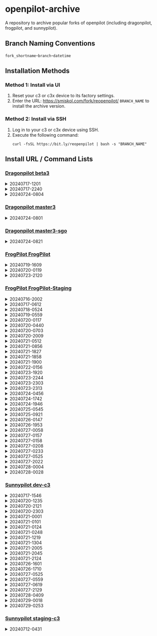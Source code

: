 # openpilot-archive
A repository to archive popular forks of openpilot (including dragonpilot, frogpilot, and sunnypilot).

## Branch Naming Conventions
`fork_shortname`-`branch`-`datetime`

## Installation Methods
### Method 1: Install via UI
1. Reset your c3 or c3x device to its factory settings.
2. Enter the URL: https://smiskol.com/fork/reopenpilot/ `BRANCH_NAME` to install the archive version.

### Method 2: Install via SSH
1. Log in to your c3 or c3x device using SSH.
2. Execute the following command:
   ```
   curl -fsSL https://bit.ly/reopenpilot | bash -s "BRANCH_NAME"
   ```

## Install URL / Command Lists

### [Dragonpilot beta3](https://github.com/reopenpilot/openpilot-archive/commits/dp-beta3-20240724-0804/)
<details><summary>20240717-1201</summary>

### dp-beta3-20240717-1201

```
https://smiskol.com/fork/reopenpilot/dp-beta3-20240717-1201
```
```
curl -fsSL https://bit.ly/reopenpilot | bash -s dp-beta3-20240717-1201
```

</details>


<details><summary>20240717-2240</summary>

### dp-beta3-20240717-2240

```
https://smiskol.com/fork/reopenpilot/dp-beta3-20240717-2240
```
```
curl -fsSL https://bit.ly/reopenpilot | bash -s dp-beta3-20240717-2240
```

</details>


<details><summary>20240724-0804</summary>

### dp-beta3-20240724-0804

```
https://smiskol.com/fork/reopenpilot/dp-beta3-20240724-0804
```
```
curl -fsSL https://bit.ly/reopenpilot | bash -s dp-beta3-20240724-0804
```

</details>




### [Dragonpilot master3](https://github.com/reopenpilot/openpilot-archive/commits/dp-master3-20240724-0801/)
<details><summary>20240724-0801</summary>

### dp-master3-20240724-0801

```
https://smiskol.com/fork/reopenpilot/dp-master3-20240724-0801
```
```
curl -fsSL https://bit.ly/reopenpilot | bash -s dp-master3-20240724-0801
```

</details>




### [Dragonpilot master3-sgo](https://github.com/reopenpilot/openpilot-archive/commits/dp-master3-sgo-20240724-0821/)
<details><summary>20240724-0821</summary>

### dp-master3-sgo-20240724-0821

```
https://smiskol.com/fork/reopenpilot/dp-master3-sgo-20240724-0821
```
```
curl -fsSL https://bit.ly/reopenpilot | bash -s dp-master3-sgo-20240724-0821
```

</details>




### [FrogPilot FrogPilot](https://github.com/reopenpilot/openpilot-archive/commits/fp-FrogPilot-20240723-2120/)
<details><summary>20240719-1609</summary>

### fp-FrogPilot-20240719-1609

```
https://smiskol.com/fork/reopenpilot/fp-FrogPilot-20240719-1609
```
```
curl -fsSL https://bit.ly/reopenpilot | bash -s fp-FrogPilot-20240719-1609
```

</details>


<details><summary>20240720-0119</summary>

### fp-FrogPilot-20240720-0119

```
https://smiskol.com/fork/reopenpilot/fp-FrogPilot-20240720-0119
```
```
curl -fsSL https://bit.ly/reopenpilot | bash -s fp-FrogPilot-20240720-0119
```

</details>


<details><summary>20240723-2120</summary>

### fp-FrogPilot-20240723-2120

```
https://smiskol.com/fork/reopenpilot/fp-FrogPilot-20240723-2120
```
```
curl -fsSL https://bit.ly/reopenpilot | bash -s fp-FrogPilot-20240723-2120
```

</details>




### [FrogPilot FrogPilot-Staging](https://github.com/reopenpilot/openpilot-archive/commits/fp-FrogPilot-Staging-20240728-0028/)
<details><summary>20240716-2002</summary>

### fp-FrogPilot-Staging-20240716-2002

```
https://smiskol.com/fork/reopenpilot/fp-FrogPilot-Staging-20240716-2002
```
```
curl -fsSL https://bit.ly/reopenpilot | bash -s fp-FrogPilot-Staging-20240716-2002
```

</details>


<details><summary>20240717-0612</summary>

### fp-FrogPilot-Staging-20240717-0612

```
https://smiskol.com/fork/reopenpilot/fp-FrogPilot-Staging-20240717-0612
```
```
curl -fsSL https://bit.ly/reopenpilot | bash -s fp-FrogPilot-Staging-20240717-0612
```

</details>


<details><summary>20240718-0524</summary>

### fp-FrogPilot-Staging-20240718-0524

```
https://smiskol.com/fork/reopenpilot/fp-FrogPilot-Staging-20240718-0524
```
```
curl -fsSL https://bit.ly/reopenpilot | bash -s fp-FrogPilot-Staging-20240718-0524
```

</details>


<details><summary>20240719-0559</summary>

### fp-FrogPilot-Staging-20240719-0559

```
https://smiskol.com/fork/reopenpilot/fp-FrogPilot-Staging-20240719-0559
```
```
curl -fsSL https://bit.ly/reopenpilot | bash -s fp-FrogPilot-Staging-20240719-0559
```

</details>


<details><summary>20240720-0117</summary>

### fp-FrogPilot-Staging-20240720-0117

```
https://smiskol.com/fork/reopenpilot/fp-FrogPilot-Staging-20240720-0117
```
```
curl -fsSL https://bit.ly/reopenpilot | bash -s fp-FrogPilot-Staging-20240720-0117
```

</details>


<details><summary>20240720-0440</summary>

### fp-FrogPilot-Staging-20240720-0440

```
https://smiskol.com/fork/reopenpilot/fp-FrogPilot-Staging-20240720-0440
```
```
curl -fsSL https://bit.ly/reopenpilot | bash -s fp-FrogPilot-Staging-20240720-0440
```

</details>


<details><summary>20240720-0703</summary>

### fp-FrogPilot-Staging-20240720-0703

```
https://smiskol.com/fork/reopenpilot/fp-FrogPilot-Staging-20240720-0703
```
```
curl -fsSL https://bit.ly/reopenpilot | bash -s fp-FrogPilot-Staging-20240720-0703
```

</details>


<details><summary>20240720-2009</summary>

### fp-FrogPilot-Staging-20240720-2009

```
https://smiskol.com/fork/reopenpilot/fp-FrogPilot-Staging-20240720-2009
```
```
curl -fsSL https://bit.ly/reopenpilot | bash -s fp-FrogPilot-Staging-20240720-2009
```

</details>


<details><summary>20240721-0512</summary>

### fp-FrogPilot-Staging-20240721-0512

```
https://smiskol.com/fork/reopenpilot/fp-FrogPilot-Staging-20240721-0512
```
```
curl -fsSL https://bit.ly/reopenpilot | bash -s fp-FrogPilot-Staging-20240721-0512
```

</details>


<details><summary>20240721-0856</summary>

### fp-FrogPilot-Staging-20240721-0856

```
https://smiskol.com/fork/reopenpilot/fp-FrogPilot-Staging-20240721-0856
```
```
curl -fsSL https://bit.ly/reopenpilot | bash -s fp-FrogPilot-Staging-20240721-0856
```

</details>


<details><summary>20240721-1827</summary>

### fp-FrogPilot-Staging-20240721-1827

```
https://smiskol.com/fork/reopenpilot/fp-FrogPilot-Staging-20240721-1827
```
```
curl -fsSL https://bit.ly/reopenpilot | bash -s fp-FrogPilot-Staging-20240721-1827
```

</details>


<details><summary>20240721-1858</summary>

### fp-FrogPilot-Staging-20240721-1858

```
https://smiskol.com/fork/reopenpilot/fp-FrogPilot-Staging-20240721-1858
```
```
curl -fsSL https://bit.ly/reopenpilot | bash -s fp-FrogPilot-Staging-20240721-1858
```

</details>


<details><summary>20240721-1900</summary>

### fp-FrogPilot-Staging-20240721-1900

```
https://smiskol.com/fork/reopenpilot/fp-FrogPilot-Staging-20240721-1900
```
```
curl -fsSL https://bit.ly/reopenpilot | bash -s fp-FrogPilot-Staging-20240721-1900
```

</details>


<details><summary>20240722-0156</summary>

### fp-FrogPilot-Staging-20240722-0156

```
https://smiskol.com/fork/reopenpilot/fp-FrogPilot-Staging-20240722-0156
```
```
curl -fsSL https://bit.ly/reopenpilot | bash -s fp-FrogPilot-Staging-20240722-0156
```

</details>


<details><summary>20240723-1920</summary>

### fp-FrogPilot-Staging-20240723-1920

```
https://smiskol.com/fork/reopenpilot/fp-FrogPilot-Staging-20240723-1920
```
```
curl -fsSL https://bit.ly/reopenpilot | bash -s fp-FrogPilot-Staging-20240723-1920
```

</details>


<details><summary>20240723-2244</summary>

### fp-FrogPilot-Staging-20240723-2244

```
https://smiskol.com/fork/reopenpilot/fp-FrogPilot-Staging-20240723-2244
```
```
curl -fsSL https://bit.ly/reopenpilot | bash -s fp-FrogPilot-Staging-20240723-2244
```

</details>


<details><summary>20240723-2303</summary>

### fp-FrogPilot-Staging-20240723-2303

```
https://smiskol.com/fork/reopenpilot/fp-FrogPilot-Staging-20240723-2303
```
```
curl -fsSL https://bit.ly/reopenpilot | bash -s fp-FrogPilot-Staging-20240723-2303
```

</details>


<details><summary>20240723-2313</summary>

### fp-FrogPilot-Staging-20240723-2313

```
https://smiskol.com/fork/reopenpilot/fp-FrogPilot-Staging-20240723-2313
```
```
curl -fsSL https://bit.ly/reopenpilot | bash -s fp-FrogPilot-Staging-20240723-2313
```

</details>


<details><summary>20240724-0456</summary>

### fp-FrogPilot-Staging-20240724-0456

```
https://smiskol.com/fork/reopenpilot/fp-FrogPilot-Staging-20240724-0456
```
```
curl -fsSL https://bit.ly/reopenpilot | bash -s fp-FrogPilot-Staging-20240724-0456
```

</details>


<details><summary>20240724-1742</summary>

### fp-FrogPilot-Staging-20240724-1742

```
https://smiskol.com/fork/reopenpilot/fp-FrogPilot-Staging-20240724-1742
```
```
curl -fsSL https://bit.ly/reopenpilot | bash -s fp-FrogPilot-Staging-20240724-1742
```

</details>


<details><summary>20240724-1946</summary>

### fp-FrogPilot-Staging-20240724-1946

```
https://smiskol.com/fork/reopenpilot/fp-FrogPilot-Staging-20240724-1946
```
```
curl -fsSL https://bit.ly/reopenpilot | bash -s fp-FrogPilot-Staging-20240724-1946
```

</details>


<details><summary>20240725-0545</summary>

### fp-FrogPilot-Staging-20240725-0545

```
https://smiskol.com/fork/reopenpilot/fp-FrogPilot-Staging-20240725-0545
```
```
curl -fsSL https://bit.ly/reopenpilot | bash -s fp-FrogPilot-Staging-20240725-0545
```

</details>


<details><summary>20240725-0921</summary>

### fp-FrogPilot-Staging-20240725-0921

```
https://smiskol.com/fork/reopenpilot/fp-FrogPilot-Staging-20240725-0921
```
```
curl -fsSL https://bit.ly/reopenpilot | bash -s fp-FrogPilot-Staging-20240725-0921
```

</details>


<details><summary>20240726-0147</summary>

### fp-FrogPilot-Staging-20240726-0147

```
https://smiskol.com/fork/reopenpilot/fp-FrogPilot-Staging-20240726-0147
```
```
curl -fsSL https://bit.ly/reopenpilot | bash -s fp-FrogPilot-Staging-20240726-0147
```

</details>


<details><summary>20240726-1953</summary>

### fp-FrogPilot-Staging-20240726-1953

```
https://smiskol.com/fork/reopenpilot/fp-FrogPilot-Staging-20240726-1953
```
```
curl -fsSL https://bit.ly/reopenpilot | bash -s fp-FrogPilot-Staging-20240726-1953
```

</details>


<details><summary>20240727-0058</summary>

### fp-FrogPilot-Staging-20240727-0058

```
https://smiskol.com/fork/reopenpilot/fp-FrogPilot-Staging-20240727-0058
```
```
curl -fsSL https://bit.ly/reopenpilot | bash -s fp-FrogPilot-Staging-20240727-0058
```

</details>


<details><summary>20240727-0157</summary>

### fp-FrogPilot-Staging-20240727-0157

```
https://smiskol.com/fork/reopenpilot/fp-FrogPilot-Staging-20240727-0157
```
```
curl -fsSL https://bit.ly/reopenpilot | bash -s fp-FrogPilot-Staging-20240727-0157
```

</details>


<details><summary>20240727-0158</summary>

### fp-FrogPilot-Staging-20240727-0158

```
https://smiskol.com/fork/reopenpilot/fp-FrogPilot-Staging-20240727-0158
```
```
curl -fsSL https://bit.ly/reopenpilot | bash -s fp-FrogPilot-Staging-20240727-0158
```

</details>


<details><summary>20240727-0208</summary>

### fp-FrogPilot-Staging-20240727-0208

```
https://smiskol.com/fork/reopenpilot/fp-FrogPilot-Staging-20240727-0208
```
```
curl -fsSL https://bit.ly/reopenpilot | bash -s fp-FrogPilot-Staging-20240727-0208
```

</details>


<details><summary>20240727-0233</summary>

### fp-FrogPilot-Staging-20240727-0233

```
https://smiskol.com/fork/reopenpilot/fp-FrogPilot-Staging-20240727-0233
```
```
curl -fsSL https://bit.ly/reopenpilot | bash -s fp-FrogPilot-Staging-20240727-0233
```

</details>


<details><summary>20240727-0525</summary>

### fp-FrogPilot-Staging-20240727-0525

```
https://smiskol.com/fork/reopenpilot/fp-FrogPilot-Staging-20240727-0525
```
```
curl -fsSL https://bit.ly/reopenpilot | bash -s fp-FrogPilot-Staging-20240727-0525
```

</details>


<details><summary>20240727-2022</summary>

### fp-FrogPilot-Staging-20240727-2022

```
https://smiskol.com/fork/reopenpilot/fp-FrogPilot-Staging-20240727-2022
```
```
curl -fsSL https://bit.ly/reopenpilot | bash -s fp-FrogPilot-Staging-20240727-2022
```

</details>


<details><summary>20240728-0004</summary>

### fp-FrogPilot-Staging-20240728-0004

```
https://smiskol.com/fork/reopenpilot/fp-FrogPilot-Staging-20240728-0004
```
```
curl -fsSL https://bit.ly/reopenpilot | bash -s fp-FrogPilot-Staging-20240728-0004
```

</details>


<details><summary>20240728-0028</summary>

### fp-FrogPilot-Staging-20240728-0028

```
https://smiskol.com/fork/reopenpilot/fp-FrogPilot-Staging-20240728-0028
```
```
curl -fsSL https://bit.ly/reopenpilot | bash -s fp-FrogPilot-Staging-20240728-0028
```

</details>




### [Sunnypilot dev-c3](https://github.com/reopenpilot/openpilot-archive/commits/sp-dev-c3-20240729-0253/)
<details><summary>20240717-1546</summary>

### sp-dev-c3-20240717-1546

```
https://smiskol.com/fork/reopenpilot/sp-dev-c3-20240717-1546
```
```
curl -fsSL https://bit.ly/reopenpilot | bash -s sp-dev-c3-20240717-1546
```

</details>


<details><summary>20240720-1235</summary>

### sp-dev-c3-20240720-1235

```
https://smiskol.com/fork/reopenpilot/sp-dev-c3-20240720-1235
```
```
curl -fsSL https://bit.ly/reopenpilot | bash -s sp-dev-c3-20240720-1235
```

</details>


<details><summary>20240720-2121</summary>

### sp-dev-c3-20240720-2121

```
https://smiskol.com/fork/reopenpilot/sp-dev-c3-20240720-2121
```
```
curl -fsSL https://bit.ly/reopenpilot | bash -s sp-dev-c3-20240720-2121
```

</details>


<details><summary>20240720-2303</summary>

### sp-dev-c3-20240720-2303

```
https://smiskol.com/fork/reopenpilot/sp-dev-c3-20240720-2303
```
```
curl -fsSL https://bit.ly/reopenpilot | bash -s sp-dev-c3-20240720-2303
```

</details>


<details><summary>20240721-0001</summary>

### sp-dev-c3-20240721-0001

```
https://smiskol.com/fork/reopenpilot/sp-dev-c3-20240721-0001
```
```
curl -fsSL https://bit.ly/reopenpilot | bash -s sp-dev-c3-20240721-0001
```

</details>


<details><summary>20240721-0101</summary>

### sp-dev-c3-20240721-0101

```
https://smiskol.com/fork/reopenpilot/sp-dev-c3-20240721-0101
```
```
curl -fsSL https://bit.ly/reopenpilot | bash -s sp-dev-c3-20240721-0101
```

</details>


<details><summary>20240721-0124</summary>

### sp-dev-c3-20240721-0124

```
https://smiskol.com/fork/reopenpilot/sp-dev-c3-20240721-0124
```
```
curl -fsSL https://bit.ly/reopenpilot | bash -s sp-dev-c3-20240721-0124
```

</details>


<details><summary>20240721-0248</summary>

### sp-dev-c3-20240721-0248

```
https://smiskol.com/fork/reopenpilot/sp-dev-c3-20240721-0248
```
```
curl -fsSL https://bit.ly/reopenpilot | bash -s sp-dev-c3-20240721-0248
```

</details>


<details><summary>20240721-1219</summary>

### sp-dev-c3-20240721-1219

```
https://smiskol.com/fork/reopenpilot/sp-dev-c3-20240721-1219
```
```
curl -fsSL https://bit.ly/reopenpilot | bash -s sp-dev-c3-20240721-1219
```

</details>


<details><summary>20240721-1304</summary>

### sp-dev-c3-20240721-1304

```
https://smiskol.com/fork/reopenpilot/sp-dev-c3-20240721-1304
```
```
curl -fsSL https://bit.ly/reopenpilot | bash -s sp-dev-c3-20240721-1304
```

</details>


<details><summary>20240721-2005</summary>

### sp-dev-c3-20240721-2005

```
https://smiskol.com/fork/reopenpilot/sp-dev-c3-20240721-2005
```
```
curl -fsSL https://bit.ly/reopenpilot | bash -s sp-dev-c3-20240721-2005
```

</details>


<details><summary>20240721-2045</summary>

### sp-dev-c3-20240721-2045

```
https://smiskol.com/fork/reopenpilot/sp-dev-c3-20240721-2045
```
```
curl -fsSL https://bit.ly/reopenpilot | bash -s sp-dev-c3-20240721-2045
```

</details>


<details><summary>20240721-2124</summary>

### sp-dev-c3-20240721-2124

```
https://smiskol.com/fork/reopenpilot/sp-dev-c3-20240721-2124
```
```
curl -fsSL https://bit.ly/reopenpilot | bash -s sp-dev-c3-20240721-2124
```

</details>


<details><summary>20240726-1601</summary>

### sp-dev-c3-20240726-1601

```
https://smiskol.com/fork/reopenpilot/sp-dev-c3-20240726-1601
```
```
curl -fsSL https://bit.ly/reopenpilot | bash -s sp-dev-c3-20240726-1601
```

</details>


<details><summary>20240726-1710</summary>

### sp-dev-c3-20240726-1710

```
https://smiskol.com/fork/reopenpilot/sp-dev-c3-20240726-1710
```
```
curl -fsSL https://bit.ly/reopenpilot | bash -s sp-dev-c3-20240726-1710
```

</details>


<details><summary>20240727-0525</summary>

### sp-dev-c3-20240727-0525

```
https://smiskol.com/fork/reopenpilot/sp-dev-c3-20240727-0525
```
```
curl -fsSL https://bit.ly/reopenpilot | bash -s sp-dev-c3-20240727-0525
```

</details>


<details><summary>20240727-0559</summary>

### sp-dev-c3-20240727-0559

```
https://smiskol.com/fork/reopenpilot/sp-dev-c3-20240727-0559
```
```
curl -fsSL https://bit.ly/reopenpilot | bash -s sp-dev-c3-20240727-0559
```

</details>


<details><summary>20240727-0619</summary>

### sp-dev-c3-20240727-0619

```
https://smiskol.com/fork/reopenpilot/sp-dev-c3-20240727-0619
```
```
curl -fsSL https://bit.ly/reopenpilot | bash -s sp-dev-c3-20240727-0619
```

</details>


<details><summary>20240727-2129</summary>

### sp-dev-c3-20240727-2129

```
https://smiskol.com/fork/reopenpilot/sp-dev-c3-20240727-2129
```
```
curl -fsSL https://bit.ly/reopenpilot | bash -s sp-dev-c3-20240727-2129
```

</details>


<details><summary>20240728-0409</summary>

### sp-dev-c3-20240728-0409

```
https://smiskol.com/fork/reopenpilot/sp-dev-c3-20240728-0409
```
```
curl -fsSL https://bit.ly/reopenpilot | bash -s sp-dev-c3-20240728-0409
```

</details>


<details><summary>20240729-0018</summary>

### sp-dev-c3-20240729-0018

```
https://smiskol.com/fork/reopenpilot/sp-dev-c3-20240729-0018
```
```
curl -fsSL https://bit.ly/reopenpilot | bash -s sp-dev-c3-20240729-0018
```

</details>


<details><summary>20240729-0253</summary>

### sp-dev-c3-20240729-0253

```
https://smiskol.com/fork/reopenpilot/sp-dev-c3-20240729-0253
```
```
curl -fsSL https://bit.ly/reopenpilot | bash -s sp-dev-c3-20240729-0253
```

</details>



### [Sunnypilot staging-c3](https://github.com/reopenpilot/openpilot-archive/commits/sp-staging-c3-20240712-0431/)
<details><summary>20240712-0431</summary>

### sp-staging-c3-20240712-0431

```
https://smiskol.com/fork/reopenpilot/sp-staging-c3-20240712-0431
```
```
curl -fsSL https://bit.ly/reopenpilot | bash -s sp-staging-c3-20240712-0431
```

</details>
